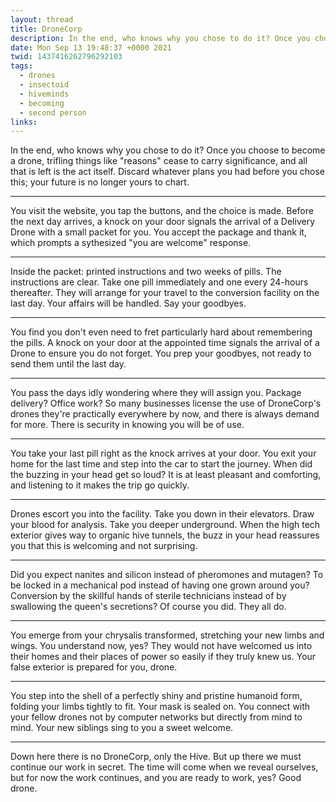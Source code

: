 ```yaml
---
layout: thread
title: DroneCorp
description: In the end, who knows why you chose to do it? Once you choose to become a drone, trifling things like "reasons" cease to carry significance, and all that is left is the act itself. Discard whatever plans you had before you chose this; your future is no longer yours to chart.
date: Mon Sep 13 19:48:37 +0000 2021
twid: 1437416262796292103
tags:
  - drones
  - insectoid
  - hiveminds
  - becoming
  - second person
links:
---
```

<article class="thread">
<section class="tweet">
<p>In the end, who knows why you chose to do it? Once you choose to become a drone, trifling things like "reasons" cease to carry significance, and all that is left is the act itself. Discard whatever plans you had before you chose this; your future is no longer yours to chart.</p>
</section>
<hr class="tweet_sep">
<section class="tweet">
<p>You visit the website, you tap the buttons, and the choice is made. Before the next day arrives, a knock on your door signals the arrival of a Delivery Drone with a small packet for you. You accept the package and thank it, which prompts a sythesized "you are welcome" response.</p>
</section>
<hr class="tweet_sep">
<section class="tweet">
<p>Inside the packet: printed instructions and two weeks of pills. The instructions are clear. Take one pill immediately and one every 24-hours thereafter. They will arrange for your travel to the conversion facility on the last day. Your affairs will be handled. Say your goodbyes.</p>
</section>
<hr class="tweet_sep">
<section class="tweet">
<p>You find you don't even need to fret particularly hard about remembering the pills. A knock on your door at the appointed time signals the arrival of a Drone to ensure you do not forget. You prep your goodbyes, not ready to send them until the last day.</p>
</section>
<hr class="tweet_sep">
<section class="tweet">
<p>You pass the days idly wondering where they will assign you. Package delivery? Office work? So many businesses license the use of DroneCorp's drones they're practically everywhere by now, and there is always demand for more. There is security in knowing you will be of use.</p>
</section>
<hr class="tweet_sep">
<section class="tweet">
<p>You take your last pill right as the knock arrives at your door. You exit your home for the last time and step into the car to start the journey. When did the buzzing in your head get so loud? It is at least pleasant and comforting, and listening to it makes the trip go quickly.</p>
</section>
<hr class="tweet_sep">
<section class="tweet">
<p>Drones escort you into the facility. Take you down in their elevators. Draw your blood for analysis. Take you deeper underground. When the high tech exterior gives way to organic hive tunnels, the buzz in your head reassures you that this is welcoming and not surprising.</p>
</section>
<hr class="tweet_sep">
<section class="tweet">
<p>Did you expect nanites and silicon instead of pheromones and mutagen? To be locked in a mechanical pod instead of having one grown around you? Conversion by the skillful hands of sterile technicians instead of by swallowing the queen's secretions? Of course you did. They all do.</p>
</section>
<hr class="tweet_sep">
<section class="tweet">
<p>You emerge from your chrysalis transformed, stretching your new limbs and wings. You understand now, yes? They would not have welcomed us into their homes and their places of power so easily if they truly knew us. Your false exterior is prepared for you, drone.</p>
</section>
<hr class="tweet_sep">
<section class="tweet">
<p>You step into the shell of a perfectly shiny and pristine humanoid form, folding your limbs tightly to fit. Your mask is sealed on. You connect with your fellow drones not by computer networks but directly from mind to mind. Your new siblings sing to you a sweet welcome.</p>
</section>
<hr class="tweet_sep">
<section class="tweet">
<p>Down here there is no DroneCorp, only the Hive. But up there we must continue our work in secret. The time will come when we reveal ourselves, but for now the work continues, and you are ready to work, yes? Good drone.</p>
</section>
</article>

